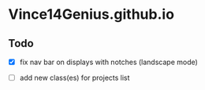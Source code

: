 # Vince14Genius.github.io

## Todo

- [x] fix nav bar on displays with notches (landscape mode)

- [ ] add new class(es) for projects list
